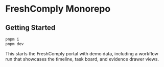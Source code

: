 # FreshComply Monorepo

## Getting Started

```bash
pnpm i
pnpm dev
```

This starts the FreshComply portal with demo data, including a workflow run that showcases the timeline, task board, and evidence drawer views.
